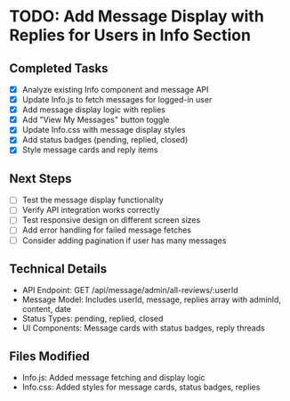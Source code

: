 # TODO: Add Message Display with Replies for Users in Info Section

## Completed Tasks
- [x] Analyze existing Info component and message API
- [x] Update Info.js to fetch messages for logged-in user
- [x] Add message display logic with replies
- [x] Add "View My Messages" button toggle
- [x] Update Info.css with message display styles
- [x] Add status badges (pending, replied, closed)
- [x] Style message cards and reply items

## Next Steps
- [ ] Test the message display functionality
- [ ] Verify API integration works correctly
- [ ] Test responsive design on different screen sizes
- [ ] Add error handling for failed message fetches
- [ ] Consider adding pagination if user has many messages

## Technical Details
- API Endpoint: GET /api/message/admin/all-reviews/:userId
- Message Model: Includes userId, message, replies array with adminId, content, date
- Status Types: pending, replied, closed
- UI Components: Message cards with status badges, reply threads

## Files Modified
- Info.js: Added message fetching and display logic
- Info.css: Added styles for message cards, status badges, replies

